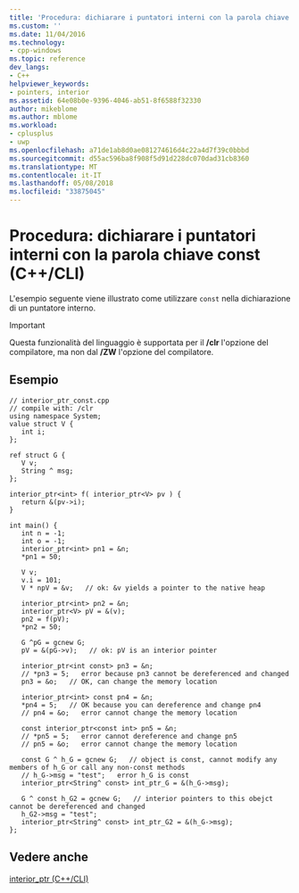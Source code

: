 ```yaml
---
title: 'Procedura: dichiarare i puntatori interni con la parola chiave const (C + + CLI) | Documenti Microsoft'
ms.custom: ''
ms.date: 11/04/2016
ms.technology:
- cpp-windows
ms.topic: reference
dev_langs:
- C++
helpviewer_keywords:
- pointers, interior
ms.assetid: 64e08b0e-9396-4046-ab51-8f6588f32330
author: mikeblome
ms.author: mblome
ms.workload:
- cplusplus
- uwp
ms.openlocfilehash: a71de1ab8d0ae081274616d4c22a4d7f39c0bbbd
ms.sourcegitcommit: d55ac596ba8f908f5d91d228dc070dad31cb8360
ms.translationtype: MT
ms.contentlocale: it-IT
ms.lasthandoff: 05/08/2018
ms.locfileid: "33875045"
---
```

# <a name="how-to-declare-interior-pointers-with-the-const-keyword-ccli"></a>Procedura: dichiarare i puntatori interni con la parola chiave const (C++/CLI)
L'esempio seguente viene illustrato come utilizzare `const` nella dichiarazione di un puntatore interno.  
  
> [!IMPORTANT]
>  Questa funzionalità del linguaggio è supportata per il **/clr** l'opzione del compilatore, ma non dal **/ZW** l'opzione del compilatore.  
  
## <a name="example"></a>Esempio  
  
```  
// interior_ptr_const.cpp  
// compile with: /clr  
using namespace System;  
value struct V {   
   int i;  
};  
  
ref struct G {  
   V v;  
   String ^ msg;  
};  
  
interior_ptr<int> f( interior_ptr<V> pv ) {   
   return &(pv->i);   
}  
  
int main() {  
   int n = -1;  
   int o = -1;  
   interior_ptr<int> pn1 = &n;  
   *pn1 = 50;  
  
   V v;  
   v.i = 101;  
   V * npV = &v;   // ok: &v yields a pointer to the native heap  
  
   interior_ptr<int> pn2 = &n;  
   interior_ptr<V> pV = &(v);  
   pn2 = f(pV);  
   *pn2 = 50;  
  
   G ^pG = gcnew G;  
   pV = &(pG->v);   // ok: pV is an interior pointer  
  
   interior_ptr<int const> pn3 = &n;  
   // *pn3 = 5;   error because pn3 cannot be dereferenced and changed  
   pn3 = &o;   // OK, can change the memory location  
  
   interior_ptr<int> const pn4 = &n;     
   *pn4 = 5;   // OK because you can dereference and change pn4  
   // pn4 = &o;   error cannot change the memory location  
  
   const interior_ptr<const int> pn5 = &n;  
   // *pn5 = 5;   error cannot dereference and change pn5  
   // pn5 = &o;   error cannot change the memory location  
  
   const G ^ h_G = gcnew G;   // object is const, cannot modify any members of h_G or call any non-const methods  
   // h_G->msg = "test";   error h_G is const  
   interior_ptr<String^ const> int_ptr_G = &(h_G->msg);  
  
   G ^ const h_G2 = gcnew G;   // interior pointers to this obejct cannot be dereferenced and changed  
   h_G2->msg = "test";  
   interior_ptr<String^ const> int_ptr_G2 = &(h_G->msg);  
};  
```  
  
## <a name="see-also"></a>Vedere anche  
 [interior_ptr (C++/CLI)](../windows/interior-ptr-cpp-cli.md)